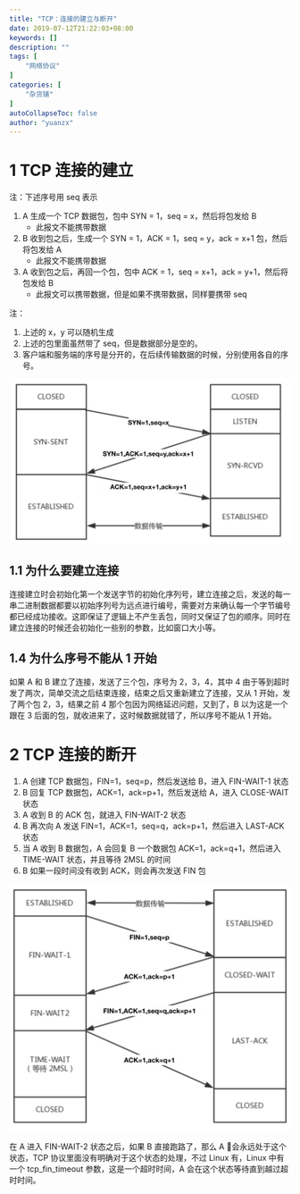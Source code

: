 ```yaml
---
title: "TCP：连接的建立与断开"
date: 2019-07-12T21:22:03+08:00
keywords: []
description: ""
tags: [
    "网络协议"
]
categories: [
    "杂货铺"
]
autoCollapseToc: false
author: "yuanzx"
---
```


# 1 TCP 连接的建立

注：下述序号用 seq 表示

1. A 生成一个 TCP 数据包，包中 SYN = 1，seq = x，然后将包发给 B
   - 此报文不能携带数据
2. B 收到包之后，生成一个 SYN = 1，ACK = 1，seq = y，ack = x+1 包，然后将包发给 A
   - 此报文不能携带数据
3. A 收到包之后，再回一个包，包中 ACK = 1，seq = x+1，ack = y+1，然后将包发给 B
   - 此报文可以携带数据，但是如果不携带数据，同样要携带 seq

注：

1. 上述的 x，y 可以随机生成
2. 上述的包里面虽然带了 seq，但是数据部分是空的。
3. 客户端和服务端的序号是分开的，在后续传输数据的时候，分别使用各自的序号。

![TCP 连接的建立](/media/hovel/11.jpg)

## 1.1 为什么要建立连接

连接建立时会初始化第一个发送字节的初始化序列号，建立连接之后，发送的每一串二进制数据都要以初始序列号为远点进行编号，需要对方来确认每一个字节编号都已经成功接收。这即保证了逻辑上不产生丢包，同时又保证了包的顺序。同时在建立连接的时候还会初始化一些别的参数，比如窗口大小等。

## 1.4 为什么序号不能从 1 开始

如果 A 和 B 建立了连接，发送了三个包，序号为 2，3，4，其中 4 由于等到超时发了两次，简单交流之后结束连接，结束之后又重新建立了连接，又从 1 开始，发了两个包 2，3，结果之前 4 那个包因为网络延迟问题，又到了，B 以为这是一个跟在 3 后面的包，就收进来了，这时候数据就错了，所以序号不能从 1 开始。

# 2 TCP 连接的断开

1. A 创建 TCP 数据包，FIN=1，seq=p，然后发送给 B，进入 FIN-WAIT-1 状态
2. B 回复 TCP 数据包，ACK=1，ack=p+1，然后发送给 A，进入 CLOSE-WAIT 状态
3. A 收到 B 的 ACK 包，就进入 FIN-WAIT-2 状态
4. B 再次向 A 发送 FIN=1，ACK=1，seq=q，ack=p+1，然后进入 LAST-ACK 状态
5. 当 A 收到 B 数据包，A 会回复 B 一个数据包 ACK=1，ack=q+1，然后进入 TIME-WAIT 状态，并且等待 2MSL 的时间
6. B 如果一段时间没有收到 ACK，则会再次发送 FIN 包

![TCP 连接的断开](/media/hovel/12.jpg)

在 A 进入 FIN-WAIT-2 状态之后，如果 B 直接跑路了，那么 A 会永远处于这个状态，TCP 协议里面没有明确对于这个状态的处理，不过 Linux 有，Linux 中有一个 tcp_fin_timeout 参数，这是一个超时时间，A 会在这个状态等待直到越过超时时间。